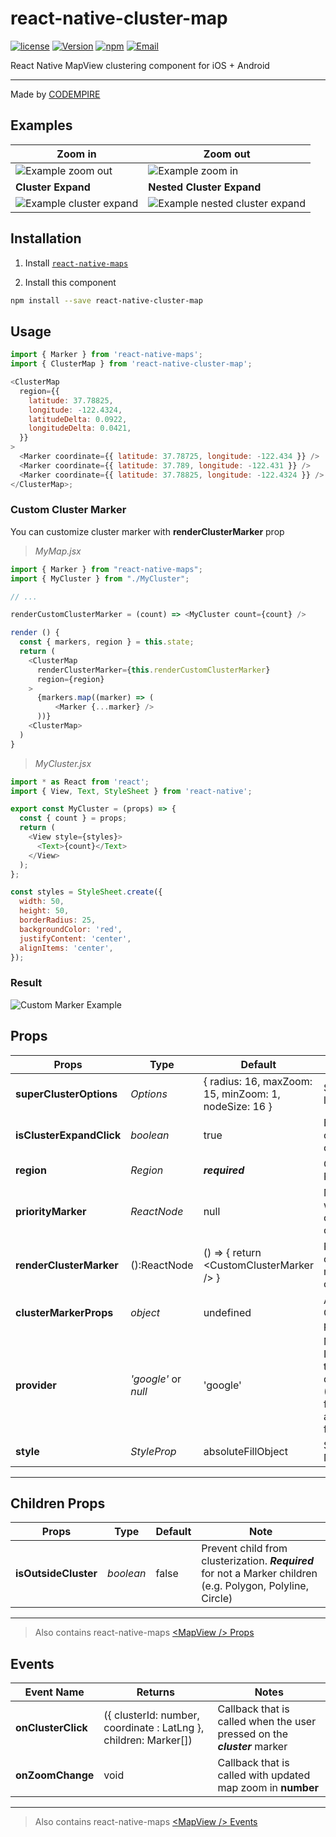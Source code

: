 # react-native-cluster-map

[![license](https://img.shields.io/github/license/mashape/apistatus.svg)]()
[![Version](https://img.shields.io/npm/v/react-native-cluster-map.svg)](https://www.npmjs.com/package/react-native-cluster-map)
[![npm](https://img.shields.io/npm/dt/react-native-cluster-map.svg)](https://www.npmjs.com/package/react-native-cluster-map)
[![Email](https://img.shields.io/badge/contact-CODEMPIRE-blue.svg?style=flat)](mailto:sales@codempire.io)

React Native MapView clustering component for iOS + Android

---

Made by [CODEMPIRE](http://codempire.io/)

## Examples

| Zoom in                                                   | Zoom out                                                                |
| --------------------------------------------------------- | ----------------------------------------------------------------------- |
| ![Example zoom out](demo/images/zoom-in.gif)              | ![Example zoom in](demo/images/zoom-out.gif)                            |
| **Cluster Expand**                                        | **Nested Cluster Expand**                                               |
| ![Example cluster expand](demo/images/cluster-expand.gif) | ![Example nested cluster expand](demo/images/nested-cluster-expand.gif) |

## Installation

1. Install [`react-native-maps`](https://github.com/react-native-community/react-native-maps/blob/master/docs/installation.md)

2. Install this component

```bash
npm install --save react-native-cluster-map
```

## Usage

```javascript
import { Marker } from 'react-native-maps';
import { ClusterMap } from 'react-native-cluster-map';

<ClusterMap
  region={{
    latitude: 37.78825,
    longitude: -122.4324,
    latitudeDelta: 0.0922,
    longitudeDelta: 0.0421,
  }}
>
  <Marker coordinate={{ latitude: 37.78725, longitude: -122.434 }} />
  <Marker coordinate={{ latitude: 37.789, longitude: -122.431 }} />
  <Marker coordinate={{ latitude: 37.78825, longitude: -122.4324 }} />
</ClusterMap>;
```

### Custom Cluster Marker

You can customize cluster marker with **renderClusterMarker** prop

> _MyMap.jsx_

```javascript
import { Marker } from "react-native-maps";
import { MyCluster } from "./MyCluster";

// ...

renderCustomClusterMarker = (count) => <MyCluster count={count} />

render () {
  const { markers, region } = this.state;
  return (
    <ClusterMap
      renderClusterMarker={this.renderCustomClusterMarker}
      region={region}
    >
      {markers.map((marker) => (
          <Marker {...marker} />
      ))}
    <ClusterMap>
  )
}

```

> _MyCluster.jsx_

```javascript
import * as React from 'react';
import { View, Text, StyleSheet } from 'react-native';

export const MyCluster = (props) => {
  const { count } = props;
  return (
    <View style={styles}>
      <Text>{count}</Text>
    </View>
  );
};

const styles = StyleSheet.create({
  width: 50,
  height: 50,
  borderRadius: 25,
  backgroundColor: 'red',
  justifyContent: 'center',
  alignItems: 'center',
});
```

### Result

![Custom Marker Example](demo/images/custom-marker.png)

## Props

| Props                    | Type         | Default                                               | Note                                     |
| ------------------------ | ------------ | ----------------------------------------------------- | ---------------------------------------- |
| **superClusterOptions**  | _Options_    | { radius: 16, maxZoom: 15, minZoom: 1, nodeSize: 16 } | SuperCluster lib options                 |
| **isClusterExpandClick** | _boolean_    | true                                                  | Enables cluster zoom on click            |
| **region**               | _Region_     | **_required_**                                        | Google Map Region                        |
| **priorityMarker**       | _ReactNode_  | null                                                  | Marker which will be outside of clusters |
| **renderClusterMarker**  | ():ReactNode | () => { return \<CustomClusterMarker /> }             | Returns cluster marker component         |
| **clusterMarkerProps**   | _object_     | undefined                                             | Additional ClusterMarker props           |
| **provider**                | _'google'_ or _null_  | 'google'                                    | Map provider. If null will use the platform default one (Google Maps for Android and MapKit for iOS)                     |
| **style**                | _StyleProp_  | absoluteFillObject                                    | Styling for MapView                      |

---

## Children Props

| Props                    | Type         | Default                                               | Note                                     |
| ------------------------ | ------------ | ----------------------------------------------------- | ---------------------------------------- |
| **isOutsideCluster**  | _boolean_    | false | Prevent child from clusterization. **_Required_** for not a Marker children (e.g.  Polygon, Polyline, Circle) |

---

> Also contains react-native-maps [\<MapView /> Props](https://github.com/react-native-community/react-native-maps/blob/master/docs/mapview.md#props)

## Events

| Event Name         | Returns                                                          | Notes                                                                     |
| ------------------ | ---------------------------------------------------------------- | ------------------------------------------------------------------------- |
| **onClusterClick** | ({ clusterId: number, coordinate : LatLng }, children: Marker[]) | Callback that is called when the user pressed on the **_cluster_** marker |
| **onZoomChange**   | void                                                             | Callback that is called with updated map zoom in **number**               |

---

> Also contains react-native-maps [\<MapView /> Events](https://github.com/react-native-community/react-native-maps/blob/master/docs/mapview.md#events)
